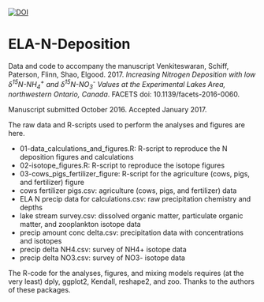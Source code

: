[![DOI](https://zenodo.org/badge/69814279.svg)](https://zenodo.org/badge/latestdoi/69814279)

<script type="text/javascript" src="https://d1bxh8uas1mnw7.cloudfront.net/assets/embed.js"></script><div class="altmetric-embed" data-badge-type="donut" data-altmetric-id="17167555" />

# ELA-N-Deposition

Data and code to accompany the manuscript Venkiteswaran, Schiff, Paterson, Flinn, Shao, Elgood. 2017. *Increasing Nitrogen Deposition with low δ<sup>15</sup>N-NH<sub>4</sub><sup>+</sup> and δ<sup>15</sup>N-NO<sub>3</sub><sup>-</sup> Values at the Experimental Lakes Area, northwestern Ontario, Canada*. FACETS doi: 10.1139/facets-2016-0060.

Manuscript submitted October 2016. Accepted January 2017.

The raw data and R-scripts used to perform the analyses and figures are here.

* 01-data_calculations_and_figures.R: R-script to reproduce the N deposition figures and calculations
* 02-isotope_figures.R: R-script to reproduce the isotope figures
* 03-cows_pigs_fertilizer_figure: R-script for the agriculture (cows, pigs, and fertilizer) figure
* cows fertilizer pigs.csv: agriculture (cows, pigs, and fertilizer) data
* ELA N precip data for calculations.csv: raw precipitation chemistry and depths
* lake stream survey.csv: dissolved organic matter, particulate organic matter, and zooplankton isotope data
* precip amount conc delta.csv: precipitation data with concentrations and isotopes
* precip delta NH4.csv: survey of NH4+ isotope data
* precip delta NO3.csv: survey of NO3- isotope data

The R-code for the analyses, figures, and mixing models requires (at the very least) dply, ggplot2, Kendall, reshape2, and zoo. Thanks to the authors of these packages.
